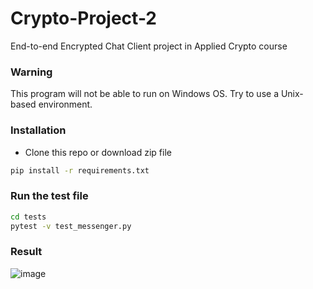 # Crypto-Project-2
End-to-end Encrypted Chat Client project in Applied Crypto course

### Warning
 This program will not be able to run on Windows OS. Try to use a Unix-based environment.

### Installation
- Clone this repo or download zip file
```bash
pip install -r requirements.txt
```

### Run the test file
```bash
cd tests
pytest -v test_messenger.py
```

### Result
![image](https://github.com/user-attachments/assets/863ed70a-a0dc-4fb2-a23e-b8e0ffd79763)
